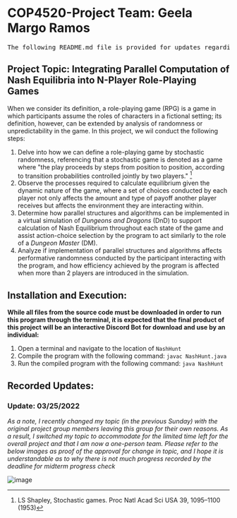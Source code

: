 # COP4520-Project Team: Geela Margo Ramos
<pre>
The following README.md file is provided for updates regarding the project topic and description and specific details on progress for this project.
</pre>

## Project Topic: Integrating Parallel Computation of Nash Equilibria into N-Player Role-Playing Games
When we consider its definition, a role-playing game (RPG) is a game in which participants assume the roles of characters in a fictional setting; its definition, however, can be extended by analysis of randomness or unpredictability in the game. In this project, we wil conduct the following steps:

1. Delve into how we can define a role-playing game by stochastic randomness, referencing that a stochastic game is denoted as a game where "the play proceeds by steps from position to position, according to transition probabilities controlled jointly by two players." [^1]
2. Observe the processes required to calculate equilibrium given the dynamic nature of the game, where a set of choices conducted by each player not only affects the amount and type of payoff another player receives but affects the environment they are interacting within.
3. Determine how parallel structures and algorithms can be implemented in a virtual simulation of *Dungeons and Dragons* (DnD) to support calculation of Nash Equilibrium throughout each state of the game and assist action-choice selection by the program to act similarly to the role of a *Dungeon Master* (DM).
4. Analyze if implementation of parallel structures and algorithms affects performative randomness conducted by the participant interacting with the program, and how efficiency achieved by the program is affected when more than 2 players are introduced in the simulation.


[^1]: LS Shapley, Stochastic games. Proc Natl Acad Sci USA 39, 1095–1100 (1953)


## Installation and Execution:
**While all files from the source code must be downloaded in order to run this program through the terminal, it is expected that the final product of this project will be an interactive Discord Bot for download and use by an individual:**

1. Open a terminal and navigate to the location of ```NashHunt```
2. Compile the program with the following command: ```javac NashHunt.java```
3. Run the compiled program with the following command: ```java NashHunt```

## Recorded Updates:

### Update: 03/25/2022
*As a note, I recently changed my topic (in the previous Sunday) with the original project group members leaving this group for their own reasons. As a result, I switched my topic to accommodate for the limited time left for the overall project and that I am now a one-person team. Please refer to the below images as proof of the approval for change in topic, and I hope it is understandable as to why there is not much progress recorded by the deadline for midterm progress check* 

![image](https://user-images.githubusercontent.com/59593004/160222579-ae4e56f5-4973-4bd8-b5bb-d2057c8096e5.png)

